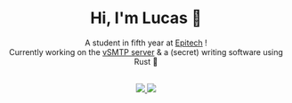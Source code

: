 <h1 align='center'>
  Hi, I'm Lucas 👋
</h1>

<p align='center'>
  A student in fifth year at <a href="https://www.epitech.eu/fr/ecole-informatique-nancy/">Epitech</a> !
  <br/>
  Currently working on the <a href="https://github.com/viridIT/vSMTP">vSMTP server</a> & a (secret) writing software using Rust 🦀
  <br/>
  <br/>
</p>

<p align='center'>
    <a href="https://www.linkedin.com/in/lucas-tabis-791921154/">
      <img src="https://img.shields.io/badge/linkedin-Lucas Tabis-%23000000.svg?&style=for-the-badge&labelColor=%230077B5&logo=linkedin&logoColor=white" />
    </a>
    <a href="https://www.instagram.com/tabrisse/">
      <img src="https://img.shields.io/badge/instagram-l__tab-%23000000.svg?&style=for-the-badge&labelColor=%23E4405F&logo=instagram&logoColor=white" />
    </a>
    <!--

    <a href="https://ltabis.github.io/">
      <img src="https://img.shields.io/badge/portfolio-ltabis-%23000000.svg?&style=for-the-badge&labelColor=%23FCA121&logo=github&logoColor=white" />
    </a>
 -->
  <!--
    <a href="https://www.fiverr.com/lucastabis/">
      <img src="https://img.shields.io/badge/fiverr-lucastabis-%23000000.svg?&style=for-the-badge&labelColor=%2371da6c&logo=fiverr&logoColor=white" />
    </a>
   -->
</p>
